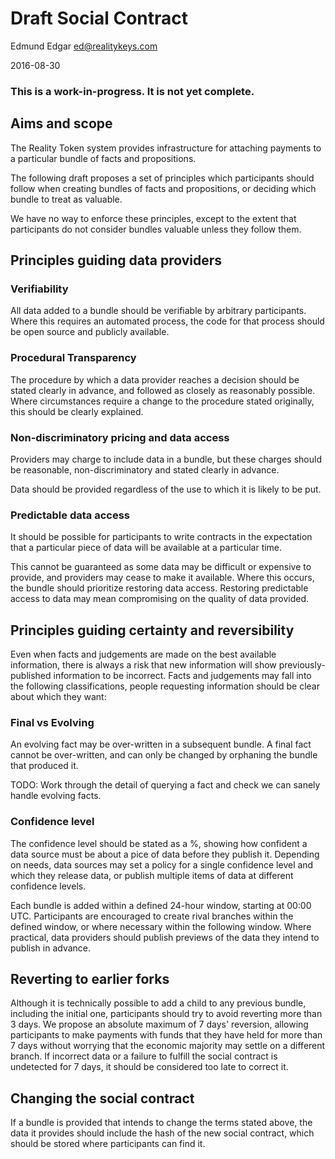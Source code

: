 # Draft Social Contract

Edmund Edgar
<ed@realitykeys.com>

2016-08-30

### This is a work-in-progress. It is not yet complete.


## Aims and scope

The Reality Token system provides infrastructure for attaching payments to a particular bundle of facts and propositions. 

The following draft proposes a set of principles which participants should follow when creating bundles of facts and propositions, or deciding which bundle to treat as valuable.

We have no way to enforce these principles, except to the extent that participants do not consider bundles valuable unless they follow them. 


## Principles guiding data providers

### Verifiability

All data added to a bundle should be verifiable by arbitrary participants. Where this requires an automated process, the code for that process should be open source and publicly available.

### Procedural Transparency

The procedure by which a data provider reaches a decision should be stated clearly in advance, and followed as closely as reasonably possible. Where circumstances require a change to the procedure stated originally, this should be clearly explained.

### Non-discriminatory pricing and data access

Providers may charge to include data in a bundle, but these charges should be reasonable, non-discriminatory and stated clearly in advance.

Data should be provided regardless of the use to which it is likely to be put.

### Predictable data access

It should be possible for participants to write contracts in the expectation that a particular piece of data will be available at a particular time. 

This cannot be guaranteed as some data may be difficult or expensive to provide, and providers may cease to make it available. Where this occurs, the bundle should prioritize restoring data access. Restoring predictable access to data may mean compromising on the quality of data provided.


## Principles guiding certainty and reversibility

Even when facts and judgements are made on the best available information, there is always a risk that new information will show previously-published information to be incorrect. Facts and judgements may fall into the following classifications, people requesting information should be clear about which they want:

### Final vs Evolving

An evolving fact may be over-written in a subsequent bundle. A final fact cannot be over-written, and can only be changed by orphaning the bundle that produced it.

TODO: Work through the detail of querying a fact and check we can sanely handle evolving facts.

### Confidence level

The confidence level should be stated as a %, showing how confident a data source must be about a pice of data before they publish it. Depending on needs, data sources may set a policy for a single confidence level and which they release data, or publish multiple items of data at different confidence levels.


Each bundle is added within a defined 24-hour window, starting at 00:00 UTC. Participants are encouraged to create rival branches within the defined window, or where necessary within the following window. Where practical, data providers should publish previews of the data they intend to publish in advance. 


## Reverting to earlier forks

Although it is technically possible to add a child to any previous bundle, including the initial one, participants should try to avoid reverting more than 3 days. We propose an absolute maximum of 7 days' reversion, allowing participants to make payments with funds that they have held for more than 7 days without worrying that the economic majority may settle on a different branch. If incorrect data or a failure to fulfill the social contract is undetected for 7 days, it should be considered too late to correct it.


## Changing the social contract

If a bundle is provided that intends to change the terms stated above, the data it provides should include the hash of the new social contract, which should be stored where participants can find it.
